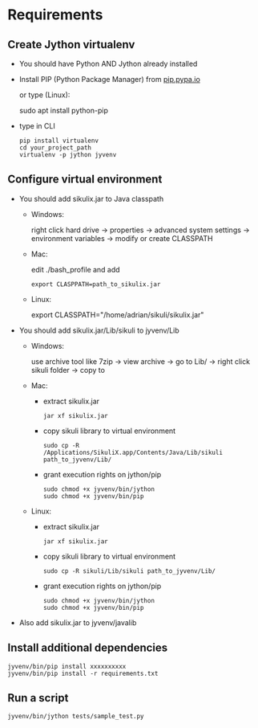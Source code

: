 Requirements
============

Create Jython virtualenv
------------------------

- You should have Python AND Jython already installed
- Install PIP (Python Package Manager) from [pip.pypa.io](https://pip.pypa.io/en/stable/installing/)

  or type (Linux):

    sudo apt install python-pip

- type in CLI

      pip install virtualenv
      cd your_project_path
      virtualenv -p jython jyvenv

Configure virtual environment
-----------------------------


- You should add sikulix.jar to Java classpath
  - Windows:

    right click hard drive -> properties -> advanced system settings -> environment variables -> modify or create CLASSPATH

  - Mac:

    edit ./bash_profile and add

        export CLASPPATH=path_to_sikulix.jar

  - Linux:

    export CLASSPATH="/home/adrian/sikuli/sikulix.jar"


- You should add sikulix.jar/Lib/sikuli to jyvenv/Lib
  - Windows:

    use archive tool like 7zip -> view archive -> go to Lib/ -> right click sikuli folder -> copy to

  - Mac:
    - extract sikulix.jar

          jar xf sikulix.jar

    - copy sikuli library to virtual environment

          sudo cp -R /Applications/SikuliX.app/Contents/Java/Lib/sikuli path_to_jyvenv/Lib/

    - grant execution rights on jython/pip

          sudo chmod +x jyvenv/bin/jython
          sudo chmod +x jyvenv/bin/pip

  - Linux:

    - extract sikulix.jar

          jar xf sikulix.jar

    - copy sikuli library to virtual environment

          sudo cp -R sikuli/Lib/sikuli path_to_jyvenv/Lib/

    - grant execution rights on jython/pip

          sudo chmod +x jyvenv/bin/jython
          sudo chmod +x jyvenv/bin/pip

- Also add sikulix.jar to jyvenv/javalib


Install additional dependencies
-------------------------------

    jyvenv/bin/pip install xxxxxxxxxx
    jyvenv/bin/pip install -r requirements.txt

Run a script
------------

    jyvenv/bin/jython tests/sample_test.py
